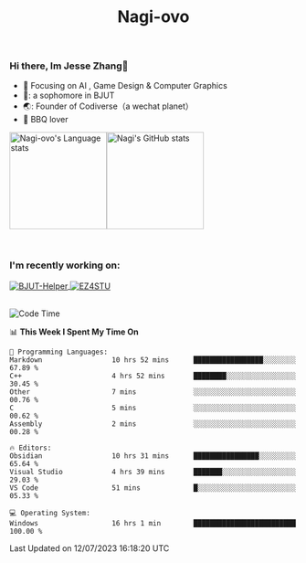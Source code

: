 

<!--
**Nagi-ovo/Nagi-ovo** is a ✨ _special_ ✨ repository because its `README.md` (this file) appears on your GitHub profile.

Here are some ideas to get you started:

- 🔭 I’m currently working on ...
- 🌱 I’m currently learning ...
- 👯 I’m looking to collaborate on ...
- 🤔 I’m looking for help with ...
- 💬 Ask me about ...
- 📫 How to reach me: ...
- 😄 Pronouns: ...
- ⚡ Fun fact: ...
-->
<h1 align="center">Nagi-ovo</h3>


<br />

 ### Hi there, Im Jesse Zhang👋
- :orange_book: Focusing on AI , Game Design & Computer Graphics
- 🔬: a sophomore in BJUT
- 🌏: Founder of Codiverse（a wechat planet）
- :meat_on_bone: BBQ lover

<div style="display:flex; flex-wrap:wrap; height: 200px;">
  <img height="170" src="https://github-readme-stats-git-main-nagi-ovo.vercel.app/api/top-langs/?username=Nagi-ovo&hide=css,scss,html,java,typescript&layout=compact&card_width=345&card_height=400" alt="Nagi-ovo's Language stats">
  <img height="170" src="https://github-readme-stats-git-main-nagi-ovo.vercel.app/api?username=Nagi-ovo&show_icons=true&theme=radical" alt="Nagi's GitHub stats">
</div>

### I'm recently working on:</a>

 <div>
<a href="https://github.com/Open-BJUT/BJUT-Helper">
  <img align="center" src="https://github-readme-stats-git-main-nagi-ovo.vercel.app/api/pin/?username=Nagi-ovo&repo=BJUT-Helper" alt="BJUT-Helper">
</a>
<a href="https://github.com/Nagi-ovo/EZ4STU">
  <img align="center" src="https://github-readme-stats-git-main-nagi-ovo.vercel.app/api/pin/?username=Nagi-ovo&repo=EZ4STU" alt="EZ4STU">
</a>  
</div>

<br />

<!--START_SECTION:waka-->
![Code Time](http://img.shields.io/badge/Code%20Time-87%20hrs%207%20mins-blue)

📊 **This Week I Spent My Time On** 

```text
💬 Programming Languages: 
Markdown                 10 hrs 52 mins      █████████████████░░░░░░░░   67.89 % 
C++                      4 hrs 52 mins       ████████░░░░░░░░░░░░░░░░░   30.45 % 
Other                    7 mins              ░░░░░░░░░░░░░░░░░░░░░░░░░   00.76 % 
C                        5 mins              ░░░░░░░░░░░░░░░░░░░░░░░░░   00.62 % 
Assembly                 2 mins              ░░░░░░░░░░░░░░░░░░░░░░░░░   00.28 % 

🔥 Editors: 
Obsidian                 10 hrs 31 mins      ████████████████░░░░░░░░░   65.64 % 
Visual Studio            4 hrs 39 mins       ███████░░░░░░░░░░░░░░░░░░   29.03 % 
VS Code                  51 mins             █░░░░░░░░░░░░░░░░░░░░░░░░   05.33 % 

💻 Operating System: 
Windows                  16 hrs 1 min        █████████████████████████   100.00 % 
```


 Last Updated on 12/07/2023 16:18:20 UTC
<!--END_SECTION:waka-->



